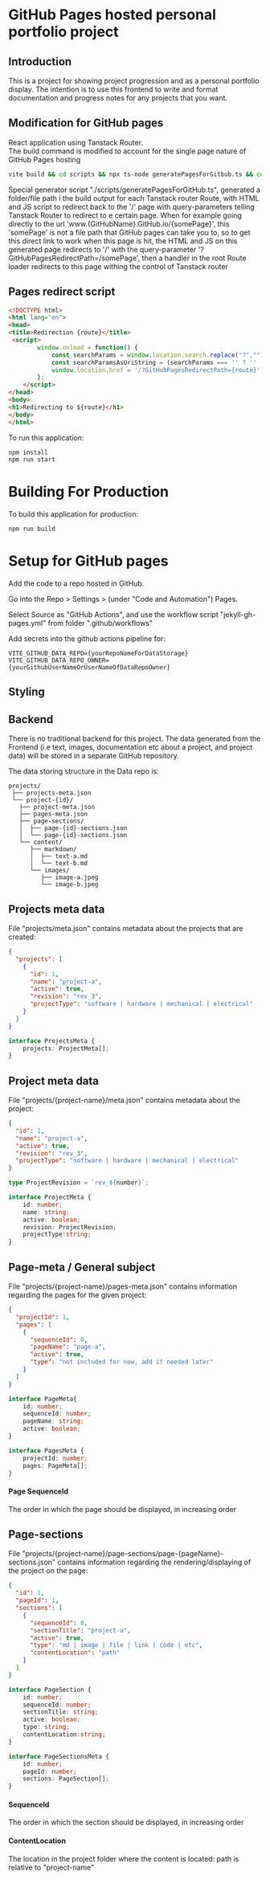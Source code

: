 # GitHub Pages hosted personal portfolio project 

## Introduction
This is a project for showing project progression and as a personal portfolio display. The intention is to use this frontend to write and format documentation and progress notes for any projects that you want.


## Modification for GitHub pages
React application using Tanstack Router.  
The build command is modified to account for the single page nature of GitHub Pages hosting 
```bash
vite build && cd scripts && npx ts-node generatePagesForGitbub.ts && cd ..  && tsc"
```
Special generator script "./scripts/generatePagesForGitHub.ts", generated a folder/file path i the build output for each Tanstack router Route, with HTML and JS script to redirect back to the '/' page with query-parameters telling Tanstack Router to redirect to e certain page.
When for example going directly to the url 'www.{GitHubName}.GitHub.io/{somePage}', this 'somePage' is not a file path that GitHub pages can take you to, so to get this direct link to work when this page is hit, the HTML and JS on this generated page redirects to '/' with the query-parameter '?GitHubPagesRedirectPath=/somePage', then a handler in the root Route loader redirects to this page withing the control of Tanstack router  
## Pages redirect script
```html
<!DOCTYPE html>
<html lang="en">
<head>
<title>Redirection {route}</title>
 <script>
        window.onload = function() {
            const searchParams = window.location.search.replace("?","");
            const searchParamsAsUriString = (searchParams === '' ? '' : '&' + searchParams); 
            window.location.href = '/?GitHubPagesRedirectPath={route}' + searchParamsAsUriString;
        };
    </script>
</head>
<body>
<h1>Redirecting to ${route}</h1>
</body>
</html>
```

To run this application:

```bash
npm install
npm run start  
```

# Building For Production

To build this application for production:

```bash
npm run build
```

# Setup for GitHub pages

Add the code to a repo hosted in GitHub.

Go into the Repo > Settings > (under "Code and Automation") Pages.

Select Source as "GitHub Actions", and use the workflow script "jekyll-gh-pages.yml" from folder ".github/workflows"

Add secrets into the github actions pipeline for:
```
VITE_GITHUB_DATA_REPO={yourRepoNameForDataStorage}
VITE_GITHUB_DATA_REPO_OWNER={yourGithubUserNameOrUserNameOfDataRepoOwner}
```

## Styling

[//]: # (ToDo: Will use Tailwind )


## Backend
There is no traditional backend for this project. 
The data generated from the Frontend (i.e text, images, documentation etc about a project, and project data) will be stored in a separate GitHub repository.

The data storing structure in the Data repo is:


```
projects/
 ├── projects-meta.json  
 └── project-{id}/ 
   ├── project-meta.json 
   ├── pages-meta.json
   ├── page-sections/
   │  ├── page-{id}-sections.json
   │  └── page-{id}-sections.json  
   └── content/
      ├── markdown/
      │  ├── text-a.md 
      │  └── text-b.md 
      └── images/
         ├── image-a.jpeg 
         └── image-b.jpeg
```

## Projects meta data
File "projects/meta.json" contains metadata about the projects that are created:
```json
{
  "projects": [
    {
      "id": 1,
      "name": "project-a",
      "active": true,
      "revision": "rev_3",
      "projectType": "software | hardware | mechanical | electrical"
    }
  ]
}
```

```typescript
interface ProjectsMeta {
    projects: ProjectMeta[];
}
```
## Project meta data
File "projects/{project-name}/meta.json" contains metadata about the project:
```json
{
  "id": 1,
  "name": "project-a",
  "active": true,
  "revision": "rev_3",
  "projectType": "software | hardware | mechanical | electrical" 
}
```
```typescript
type ProjectRevision = `rev_${number}`;

interface ProjectMeta {
    id: number;
    name: string;
    active: boolean;
    revision: ProjectRevision;
    projectType:string;
}
```

## Page-meta / General subject
File "projects/{project-name}/pages-meta.json" contains information regarding the pages for the given project:
```json
{
  "projectId": 1,
  "pages": [
    {
      "sequenceId": 0,
      "pageName": "page-a",
      "active": true,
      "type": "not included for now, add if needed later"
    }
  ]
}
```
```typescript
interface PageMeta{
    id: number;
    sequenceId: number;
    pageName: string;
    active: boolean;
}

interface PagesMeta {
    projectId: number;
    pages: PageMeta[];
}

```
#### Page SequenceId
The order in which the page should be displayed, in increasing order


## Page-sections
File "projects/{project-name}/page-sections/page-{pageName}-sections.json" contains information regarding the rendering/displaying of the project on the page:
```json
{
  "id": 1,
  "pageId": 1,
  "sections": [
    {
      "sequenceId": 0,
      "sectionTitle": "project-a",
      "active": true,
      "type": "md | image | file | link | code | etc",
      "contentLocation": "path"
    }
  ]
}
```
```typescript
interface PageSection {
    id: number;
    sequenceId: number;
    sectionTitle: string;
    active: boolean;
    type: string;
    contentLocation:string;
}

interface PageSectionsMeta {
    id: number;
    pageId: number;
    sections: PageSection[];
}
```
#### SequenceId
The order in which the section should be displayed, in increasing order
#### ContentLocation
The location in the project folder where the content is located: path is relative to "project-name"

[//]: # (Todo: Maybe add later)
[//]: # (#### ContentLocations)

[//]: # (The locations in the project folder where the content is located if there is multiple resources that is included)
[//]: # (#### Content)

[//]: # (Simple content to be displayed, if it is needed  )
